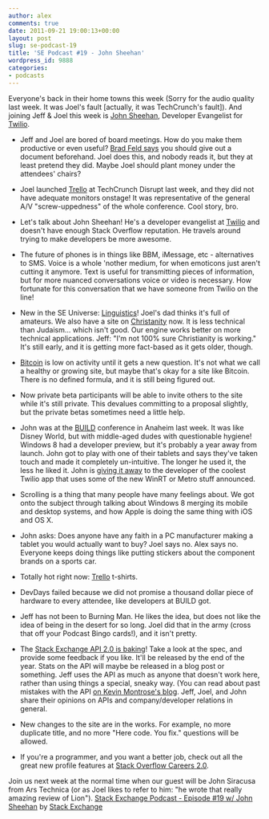 ```yaml
---
author: alex
comments: true
date: 2011-09-21 19:00:13+00:00
layout: post
slug: se-podcast-19
title: 'SE Podcast #19 - John Sheehan'
wordpress_id: 9888
categories:
- podcasts
---
```


Everyone's back in their home towns this week (Sorry for the audio quality last week. It was Joel's fault [actually, it was TechCrunch's fault]). And joining Jeff & Joel this week is [John Sheehan](http://www.twitter.com/johnsheehan), Developer Evangelist for [Twilio](http://www.twilio.com).



	
  * Jeff and Joel are bored of board meetings. How do you make them productive or even useful? [Brad Feld says](http://www.feld.com/wp/archives/2009/08/the-best-board-meetings.html) you should give out a document beforehand. Joel does this, and nobody reads it, but they at least pretend they did. Maybe Joel should plant money under the attendees' chairs?

	
  * Joel launched [Trello](http://trello.com/) at TechCrunch Disrupt last week, and they did not have adequate monitors onstage! It was representative of the general A/V "screw-uppedness" of the whole conference. Cool story, bro.

	
  * Let's talk about John Sheehan! He's a developer evangelist at [Twilio](http://www.twilio.com/) and doesn't have enough Stack Overflow reputation. He travels around trying to make developers be more awesome.

	
  * The future of phones is in things like BBM, iMessage, etc - alternatives to SMS. Voice is a whole 'nother medium, for when emoticons just aren't cutting it anymore. Text is useful for transmitting pieces of information, but for more nuanced conversations voice or video is necessary. How fortunate for this conversation that we have someone from Twilio on the line!

	
  * New in the SE Universe: [Linguistics](http://linguistics.stackexchange.com/)! Joel's dad thinks it's full of amateurs. We also have a site on [Christanity](http://christianity.stackexchange.com/) now. It is less technical than Judaism... which isn't good. Our engine works better on more technical applications. Jeff: "I'm not 100% sure Christianity is working." It's still early, and it is getting more fact-based as it gets older, though.

	
  * [Bitcoin](http://bitcoin.stackexchange.com/) is low on activity until it gets a new question. It's not what we call a healthy or growing site, but maybe that's okay for a site like Bitcoin. There is no defined formula, and it is still being figured out.

	
  * Now private beta participants will be able to invite others to the site while it's still private. This devalues committing to a proposal slightly, but the private betas sometimes need a little help.

	
  * John was at the [BUILD](http://www.buildwindows.com/) conference in Anaheim last week. It was like Disney World, but with middle-aged dudes with questionable hygiene! Windows 8 had a developer preview, but it's probably a year away from launch. John got to play with one of their tablets and says they've taken touch and made it completely un-intuitive. The longer he used it, the less he liked it. John is [giving it away](http://www.twilio.com/blog/2011/09/twilio-and-windows-8-your-ticket-to-a-samsung-tablet.html) to the developer of the coolest Twilio app that uses some of the new WinRT or Metro stuff announced.

	
  * Scrolling is a thing that many people have many feelings about. We got onto the subject through talking about Windows 8 merging its mobile and desktop systems, and how Apple is doing the same thing with iOS and OS X.

	
  * John asks: Does anyone have any faith in a PC manufacturer making a tablet you would actually want to buy? Joel says no. Alex says no. Everyone keeps doing things like putting stickers about the component brands on a sports car.

	
  * Totally hot right now: [Trello](http://trello.com/) t-shirts.

	
  * DevDays failed because we did not promise a thousand dollar piece of hardware to every attendee, like developers at BUILD got.

	
  * Jeff has not been to Burning Man. He likes the idea, but does not like the idea of being in the desert for so long. Joel did that in the army (cross that off your Podcast Bingo cards!), and it isn't pretty.

	
  * The [Stack Exchange API 2.0 is baking](http://stackapps.com/questions/2588/draft-specification-for-api-v2-0)! Take a look at the spec, and provide some feedback if you like. It'll be released by the end of the year. Stats on the API will maybe be released in a blog post or something. Jeff uses the API as much as anyone that doesn't work here, rather than using things a special, sneaky way. (You can read about past mistakes with the API [on Kevin Montrose's blog](http://kevinmontrose.com/2011/08/14/history-of-the-stack-exchange-api-mistakes/). Jeff, Joel, and John share their opinions on APIs and company/developer relations in general.

	
  * New changes to the site are in the works. For example, no more duplicate title, and no more "Here code. You fix." questions will be allowed.

	
  * If you're a programmer, and you want a better job, check out all the great new profile features at [Stack Overflow Careers 2.0](http://careers.stackoverflow.com/).


Join us next week at the normal time when our guest will be John Siracusa from Ars Technica (or as Joel likes to refer to him: "he wrote that really amazing review of Lion").
[Stack Exchange Podcast - Episode #19 w/ John Sheehan](http://soundcloud.com/stack-exchange/stack-exchange-podcast-19) by [Stack Exchange](http://soundcloud.com/stack-exchange)
